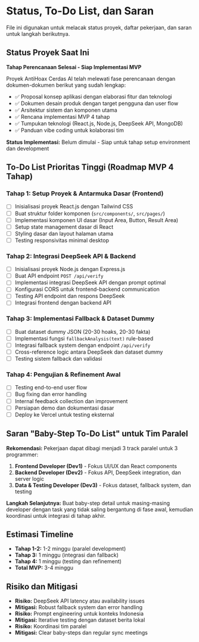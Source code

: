 # Status, To-Do List, dan Saran

File ini digunakan untuk melacak status proyek, daftar pekerjaan, dan saran untuk langkah berikutnya.

## Status Proyek Saat Ini

**Tahap Perencanaan Selesai - Siap Implementasi MVP**

Proyek AntiHoax Cerdas AI telah melewati fase perencanaan dengan dokumen-dokumen berikut yang sudah lengkap:
- ✅ Proposal konsep aplikasi dengan elaborasi fitur dan teknologi
- ✅ Dokumen desain produk dengan target pengguna dan user flow
- ✅ Arsitektur sistem dan komponen utama
- ✅ Rencana implementasi MVP 4 tahap
- ✅ Tumpukan teknologi (React.js, Node.js, DeepSeek API, MongoDB)
- ✅ Panduan vibe coding untuk kolaborasi tim

**Status Implementasi:** Belum dimulai - Siap untuk tahap setup environment dan development

## To-Do List Prioritas Tinggi (Roadmap MVP 4 Tahap)

### Tahap 1: Setup Proyek & Antarmuka Dasar (Frontend)
- [ ] Inisialisasi proyek React.js dengan Tailwind CSS
- [ ] Buat struktur folder komponen (`src/components/`, `src/pages/`)
- [ ] Implementasi komponen UI dasar (Input Area, Button, Result Area)
- [ ] Setup state management dasar di React
- [ ] Styling dasar dan layout halaman utama
- [ ] Testing responsivitas minimal desktop

### Tahap 2: Integrasi DeepSeek API & Backend
- [ ] Inisialisasi proyek Node.js dengan Express.js
- [ ] Buat API endpoint `POST /api/verify`
- [ ] Implementasi integrasi DeepSeek API dengan prompt optimal
- [ ] Konfigurasi CORS untuk frontend-backend communication
- [ ] Testing API endpoint dan respons DeepSeek
- [ ] Integrasi frontend dengan backend API

### Tahap 3: Implementasi Fallback & Dataset Dummy
- [ ] Buat dataset dummy JSON (20-30 hoaks, 20-30 fakta)
- [ ] Implementasi fungsi `fallbackAnalysis(text)` rule-based
- [ ] Integrasi fallback system dengan endpoint `/api/verify`
- [ ] Cross-reference logic antara DeepSeek dan dataset dummy
- [ ] Testing sistem fallback dan validasi

### Tahap 4: Pengujian & Refinement Awal
- [ ] Testing end-to-end user flow
- [ ] Bug fixing dan error handling
- [ ] Internal feedback collection dan improvement
- [ ] Persiapan demo dan dokumentasi dasar
- [ ] Deploy ke Vercel untuk testing eksternal

## Saran "Baby-Step To-Do List" untuk Tim Paralel

**Rekomendasi:** Pekerjaan dapat dibagi menjadi 3 track paralel untuk 3 programmer:

1. **Frontend Developer (Dev1)** - Fokus UI/UX dan React components
2. **Backend Developer (Dev2)** - Fokus API, DeepSeek integration, dan server logic
3. **Data & Testing Developer (Dev3)** - Fokus dataset, fallback system, dan testing

**Langkah Selanjutnya:** Buat baby-step detail untuk masing-masing developer dengan task yang tidak saling bergantung di fase awal, kemudian koordinasi untuk integrasi di tahap akhir.

## Estimasi Timeline

- **Tahap 1-2:** 1-2 minggu (paralel development)
- **Tahap 3:** 1 minggu (integrasi dan fallback)
- **Tahap 4:** 1 minggu (testing dan refinement)
- **Total MVP:** 3-4 minggu

## Risiko dan Mitigasi

- **Risiko:** DeepSeek API latency atau availability issues
- **Mitigasi:** Robust fallback system dan error handling
- **Risiko:** Prompt engineering untuk konteks Indonesia
- **Mitigasi:** Iterative testing dengan dataset berita lokal
- **Risiko:** Koordinasi tim paralel
- **Mitigasi:** Clear baby-steps dan regular sync meetings